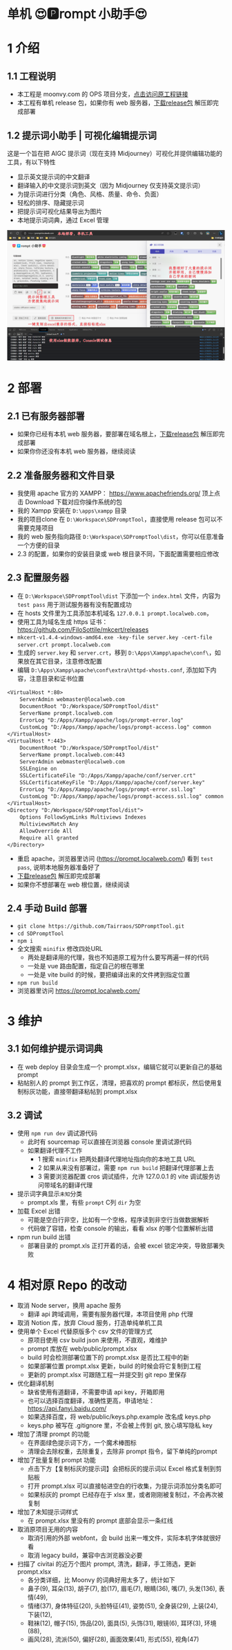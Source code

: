 # 单机 😍🅿𝗋𝗈𝗆𝗉𝗍 小助手😍 

# 1 介绍
## 1.1 工程说明
 - 本工程是 moonvy.com 的 OPS 项目分支，[点击访问原工程链接](https://github.com/Moonvy/OpenPromptStudio)
 - 本工程有单机 release 包，如果你有 web 服务器，[下载release包](https://github.com/Tairraos/SDPromptTool/releases) 解压即完成部署

## 1.2 提示词小助手 | 可视化编辑提示词

这是一个旨在把 AIGC 提示词（现在支持 Midjourney）可视化并提供编辑功能的工具，有以下特性

 -   显示英文提示词的中文翻译
 -   翻译输入的中文提示词到英文（因为 Midjourney 仅支持英文提示词）
 -   为提示词进行分类（角色、风格、质量、命令、负面）
 -   轻松的排序、隐藏提示词
 -   把提示词可视化结果导出为图片
 -   本地提示词词典，通过 Excel 管理

![工具截图](screenshot.png)

# 2 部署
## 2.1 已有服务器部署
 - 如果你已经有本机 web 服务器，要部署在域名根上，[下载release包](https://github.com/Tairraos/SDPromptTool/releases) 解压即完成部署
 - 如果你你还没有本机 web 服务器，继续阅读

## 2.2 准备服务器和文件目录
 - 我使用 apache 官方的 XAMPP： https://www.apachefriends.org/ 顶上点击 Download 下载对应你操作系统的包
 - 我的 Xampp 安装在 `D:\apps\xampp` 目录
 - 我的项目clone 在 `D:\Workspace\SDPromptTool`，直接使用 release 包可以不需要克隆项目
 - 我的 web 服务指向路径 `D:\Workspace\SDPromptTool\dist`，你可以任意准备一个方便的目录
 - 2.3 的配置，如果你的安装目录或 web 根目录不同，下面配置需要相应修改

## 2.3 配置服务器
 - 在 `D:\Workspace\SDPromptTool\dist` 下添加一个 `index.html` 文件，内容为 `test pass` 用于测试服务器有没有配置成功
 - 在 hosts 文件里为工具添加本机域名 `127.0.0.1 prompt.localweb.com`，
 - 使用工具为域名生成 https 证书： https://github.com/FiloSottile/mkcert/releases
 - `mkcert-v1.4.4-windows-amd64.exe -key-file server.key -cert-file server.crt prompt.localweb.com`
 - 生成的 `server.key` 和 `server.crt`，移到 `D:\Apps\Xampp\apache\conf\`，如果放在其它目录，注意修改配置
 - 编辑 `D:\Apps\Xampp\apache\conf\extra\httpd-vhosts.conf`, 添加如下内容，注意目录和证书位置
```
<VirtualHost *:80>
    ServerAdmin webmaster@localweb.com
    DocumentRoot "D:/Workspace/SDPromptTool/dist"
    ServerName prompt.localweb.com
    ErrorLog "D:/Apps/Xampp/apache/logs/prompt-error.log"
    CustomLog "D:/Apps/Xampp/apache/logs/prompt-access.log" common
</VirtualHost>
<VirtualHost *:443>
    DocumentRoot "D:/Workspace/SDPromptTool/dist"
    ServerName prompt.localweb.com:443
    ServerAdmin webmaster@localweb.com
    SSLEngine on
    SSLCertificateFile "D:/Apps/Xampp/apache/conf/server.crt"
    SSLCertificateKeyFile "D:/Apps/Xampp/apache/conf/server.key"
    ErrorLog "D:/Apps/Xampp/apache/logs/prompt-error.ssl.log"
    CustomLog "D:/Apps/Xampp/apache/logs/prompt-access.ssl.log" common
</VirtualHost>                       
<Directory "D:/Workspace/SDPromptTool/dist">
    Options FollowSymLinks Multiviews Indexes
    MultiviewsMatch Any
    AllowOverride All
    Require all granted
</Directory>
```
 - 重启 apache，浏览器里访问 (https://prompt.localweb.com/) 看到 `test pass`, 说明本地服务器准备好了
 - [下载release包](https://github.com/Tairraos/SDPromptTool/releases) 解压即完成部署
 - 如果你不想部署在 web 根位置，继续阅读

## 2.4 手动 Build 部署
 - `git clone https://github.com/Tairraos/SDPromptTool.git`
 - `cd SDPromptTool`
 - `npm i`
 - 全文搜索 `minifix` 修改四处URL
     - 两处是翻译用的代理，我也不知道原工程为什么要写两遍一样的代码
     - 一处是 vue 路由配置，指定自己的根在哪里
     - 一处是 vite build 的时候，要把编译出来的文件拷到指定位置
 - `npm run build`
 - 浏览器里访问 https://prompt.localweb.com/

# 3 维护
## 3.1 如何维护提示词词典
 - 在 web deploy 目录会生成一个 prompt.xlsx，编辑它就可以更新自己的基础 prompt
 - 粘帖别人的 prompt 到工作区，清理，把喜欢的 prompt 都标灰，然后使用复制标灰功能，直接带翻译粘帖到 prompt.xlsx

## 3.2 调试
 - 使用 `npm run dev` 调试源代码
     - 此时有 sourcemap 可以直接在浏览器 console 里调试源代码
     - 如果翻译代理不工作
         - 1 搜索 `minifix` 把两处翻译代理地址指向你的本地工具 URL
         - 2 如果从来没有部署过，需要 `npm run build` 把翻译代理部署上去
         - 3 需要浏览器配置 cros 调试插件，允许 127.0.0.1 的 vite 调试服务访问带域名的翻译代理
 - 提示词字典显示`未知`分类
     - prompt.xls 里，有些 `prompt` C列 `dir` 为空
 - 加载 Excel 出错
     - 可能是空白行非空，比如有一个空格，程序读到非空行当做数据解析
     - 代码做了容错，检查 console 的输出，看看 xlsx 的哪个位置解析出错
 - npm run build 出错
     - 部署目录的 prompt.xls 正打开着的话，会被 excel 锁定冲突，导致部署失败

# 4 相对原 Repo 的改动

 - 取消 Node server，换用 apache 服务
     - 翻译 api 跨域调用，需要有服务器代理，本项目使用 php 代理
 - 取消 Notion 库，放弃 Cloud 服务，打造单纯单机工具
 - 使用单个 Excel 代替原版多个 csv 文件的管理方式
     - 原项目使用 csv build json 来使用，不直观，难维护
     - prompt 库放在 web/public/prompt.xlsx
     - build 时会检测部署位置下的 prompt.xlsx 是否比工程中的新
     - 如果部署位置 prompt.xlsx 更新，build 的时候会将它复制到工程
     - 更新的 prompt.xlsx 可跟随工程一并提交到 git repo 里保存
 - 优化翻译机制
     - 缺省使用有道翻译，不需要申请 api key，开箱即用
     - 也可以选择百度翻译，准确性更高，申请地址：https://api.fanyi.baidu.com/
     - 如果选择百度，将 web/public/keys.php.example 改名成 keys.php
     - keys.php 被写在 .gitignore 里，不会被上传到 git, 放心填写隐私 key
 - 增加了清理 prompt 的功能
     - 在界面绿色提示词下方，一个魔术棒图标
     - 清理会去除权重，去除重复，去除非 prompt 指令，留下单纯的prompt
 - 增加了批量复制 prompt 功能
     - 点击下方【复制标灰的提示词】会把标灰的提示词以 Excel 格式复制到剪贴板
     - 打开 prompt.xlsx 可以直接帖进空白的行收集，为提示词添加分类名即可
     - 如果标灰的 prompt 已经存在于 xlsx 里，或者刚刚被复制过，不会再次被复制
 - 增加了未知提示词样式
     - 在 prompt.xlsx 里没有的 prompt 底部会显示一条红线
 - 取消原项目无用的内容
     - 取消引用的外部 webfont，会 build 出来一堆文件，实际本机字体就很好看
     - 取消 legacy build，兼容中古浏览器没必要
 - 扫描了 civitai 的近万个图片 prompt, 清洗，翻译，手工筛选，更新 prompt.xlsx
     - 各分类详细，比 Moonvy 的词典好用太多了，统计如下
     - 鼻子(9), 耳朵(13), 胡子(7), 脸(17), 眉毛(7), 眼睛(36), 嘴(7), 头发(136), 表情(49),
     - 情绪(37), 身体特征(20), 头脸特征(41), 姿势(51), 全身装(29), 上装(24), 下装(12), 
     - 鞋袜(12), 帽子(15), 饰品(20), 面具(5), 头饰(31), 眼镜(6), 耳环(3), 环境(88), 
     - 画风(28), 流派(50), 偏好(28), 画面效果(41), 形式(55), 视角(47)
